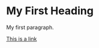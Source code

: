 <!DOCTYPE html>
<html>
<body>

<h1>My First Heading</h1>
<p>My first paragraph.</p>
<a href="https://www.w3schools.com">This is a link</a>

</body>
</html>
